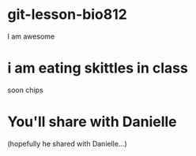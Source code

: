 # git-lesson-bio812
I am awesome

# i am eating skittles in class
soon chips

# You'll share with Danielle 

(hopefully he shared with Danielle...)

